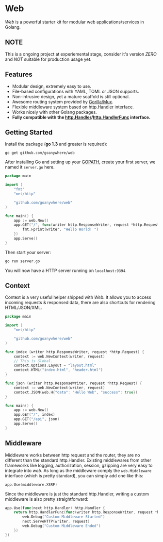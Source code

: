 Web
======

*Web* is a powerful starter kit for modular web applications/services in Golang.


## NOTE

This is a ongoing project at experiemental stage, consider it's version *ZERO* and *NOT* suitable for production usage yet.


## Features
* Modular design, extremely easy to use.
* File-based configurations with YAML, TOML or JSON supports.
* Non-intrusive design, yet a mature scaffold is still optional.
* Awesome routing system provided by [Gorilla/Mux](http://www.gorillatoolkit.org/pkg/mux).
* Flexible middleware system based on [http.Handler](http://godoc.org/net/http#Handler) interface.
* Works nicely with other Golang packages.
* **Fully compatible with the [http.Handler](http://godoc.org/net/http#Handler)/[http.HandlerFunc](http://godoc.org/net/http#HandlerFunc) interface.**


## Getting Started

Install the package (**go 1.3** and greater is required):

~~~
go get github.com/goanywhere/web
~~~


After installing Go and setting up your [GOPATH](http://golang.org/doc/code.html#GOPATH), create your first server, we named it `server.go` here.

``` go
package main

import (
    "fmt"
    "net/http"

    "github.com/goanywhere/web"
)

func main() {
    app := web.New()
    app.GET("/", func(writer http.ResponseWriter, request *http.Request) {
        fmt.Fprint(writer, "Hello World! ")
    })
    app.Serve()
}
```

Then start your server:
``` sh
go run server.go
```

You will now have a HTTP server running on `localhost:9394`.


## Context

Context is a very useful helper shipped with *Web*. It allows you to access incoming requests & responsed data, there are also shortcuts for rendering HTML/JSON/XML.


``` go
package main

import (
    "net/http"

    "github.com/goanywhere/web"
)

func index (writer http.ResponseWriter, request *http.Request) {
    context := web.NewContext(writer, request)
    // This is Global.
    context.Options.Layout = "layout.html"
    context.HTML("index.html", "header.html")
}

func json (writer http.ResponseWriter, request *http.Request) {
    context := web.NewContext(writer, request)
    context.JSON(web.H{"data": "Hello Web", "success": true})
}

func main() {
    app := web.New()
    app.GET("/", index)
    app.GET("/api", json)
    app.Serve()
}
```



## Middleware

Middleware works between http request and the router, they are no different than the standard http.Handler. Existing middlewares from other frameworks like logging, authorization, session, gzipping are very easy to integrate into *web*. As long as the middleware comply the `web.Middleware` interface (which is pretty standard), you can simply add one like this:

``` go
app.Use(middleware.XSRF)
```


Since the middleware is just the standard http.Handler, writing a custom middleware is also pretty straightforward:

``` go
app.Use(func(next http.Handler) http.Handler {
    return http.HandlerFunc(func(writer http.ResponseWriter, request *http.Request) {
        web.Debug("Custom Middleware Started")
        next.ServeHTTP(writer, request)
        web.Debug("Custom Middleware Ended")
    })
})
```
